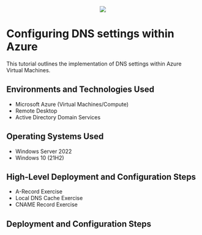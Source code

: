 <p align="center">
<img src="https://github.com/user-attachments/assets/d94d84c1-be28-4ba7-85fc-617fb835c09f"/>
</p>

<h1>Configuring DNS settings within Azure</h1>
This tutorial outlines the implementation of DNS settings within Azure Virtual Machines.<br />

<h2>Environments and Technologies Used</h2>

- Microsoft Azure (Virtual Machines/Compute)
- Remote Desktop
- Active Directory Domain Services

<h2>Operating Systems Used </h2>

- Windows Server 2022
- Windows 10 (21H2)

<h2>High-Level Deployment and Configuration Steps</h2>

- A-Record Exercise
- Local DNS Cache Exercise
- CNAME Record Exercise

<h2>Deployment and Configuration Steps</h2>
